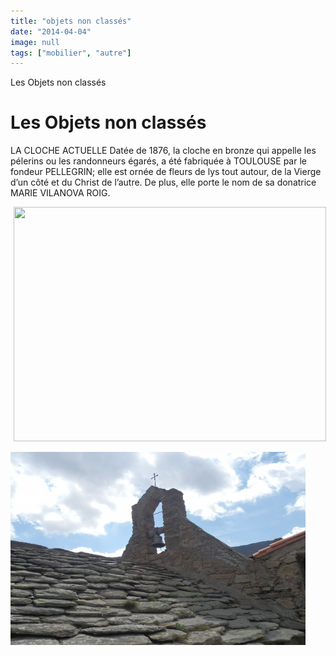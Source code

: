 ```yaml
---
title: "objets non classés"
date: "2014-04-04"
image: null
tags: ["mobilier", "autre"]
---
```


Les Objets non classés

# Les Objets non classés

LA CLOCHE ACTUELLE Datée de 1876, la cloche en bronze qui appelle les pélerins ou les randonneurs égarés, a été fabriquée à TOULOUSE par le fondeur PELLEGRIN; elle est ornée de fleurs de lys tout autour, de la Vierge d’un côté et du Christ de l’autre. De plus, elle porte le nom de sa donatrice MARIE VILANOVA ROIG.

<img
    alt
    src="/images/p4140885.jpg"
    style="
        width: 500px;
        height: 375px;
        margin-right: 5px;
        margin-left: 5px;
    "
/>

<img
    alt
    src="/images/p4140889-jpg.jpg"
    style="width: 472px; height: 309px"
/>
